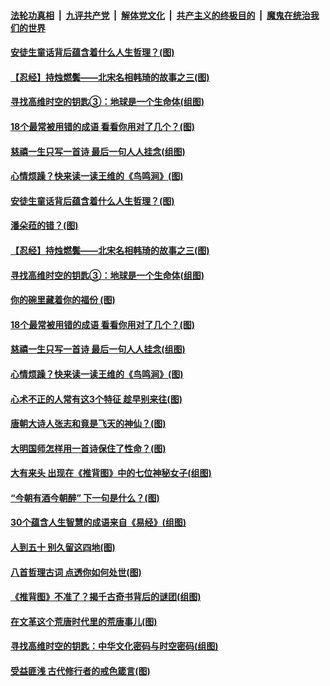 

####  [法轮功真相](../../../../basic/blob/master/README.md?t=03262201) &nbsp;|&nbsp; [九评共产党](../../../../9ping.md/blob/master/README.md?t=03262201) &nbsp;|&nbsp; [解体党文化](../../../../jtdwh.md/blob/master/README.md?t=03262201)  &nbsp;|&nbsp; [共产主义的终极目的](../../../../gczydzjmd.md/blob/master/README.md?t=03262201) &nbsp;|&nbsp; [魔鬼在统治我们的世界](../../../../mgztzwmdsj.md/blob/master/README.md?t=03262201) 

#### [安徒生童话背后蕴含着什么人生哲理？(图)](../pages/p7/966665.md?t=03262201) 

#### [【忍经】持烛燃鬓——北宋名相韩琦的故事之三(图)](../pages/p7/966603.md?t=03262201) 

#### [寻找高维时空的钥匙③：地球是一个生命体(组图)](../pages/p7/966699.md?t=03262201) 

#### [18个最常被用错的成语 看看你用对了几个？(图)](../pages/p7/966668.md?t=03262201) 

#### [慈禧一生只写一首诗 最后一句人人挂念(组图)](../pages/p7/966190.md?t=03262201) 

#### [心情烦躁？快来读一读王维的《鸟鸣涧》(图)](../pages/p7/966601.md?t=03262201) 

#### [安徒生童话背后蕴含着什么人生哲理？(图)](../pages/p7/966665.md?t=03262201) 

#### [潘朵菈的错？(图)](../pages/p7/966780.md?t=03262201) 

#### [【忍经】持烛燃鬓——北宋名相韩琦的故事之三(图)](../pages/p7/966603.md?t=03262201) 

#### [寻找高维时空的钥匙③：地球是一个生命体(组图)](../pages/p7/966699.md?t=03262201) 

#### [你的碗里藏着你的福份 (图)](../pages/p7/966386.md?t=03262201) 

#### [18个最常被用错的成语 看看你用对了几个？(图)](../pages/p7/966668.md?t=03262201) 

#### [慈禧一生只写一首诗 最后一句人人挂念(组图)](../pages/p7/966190.md?t=03262201) 

#### [心情烦躁？快来读一读王维的《鸟鸣涧》(图)](../pages/p7/966601.md?t=03262201) 

#### [心术不正的人常有这3个特征 趁早别来往(图)](../pages/p7/966499.md?t=03262201) 

#### [唐朝大诗人张志和竟是飞天的神仙？(图)](../pages/p7/966488.md?t=03262201) 

#### [大明国师怎样用一首诗保住了性命？(图)](../pages/p7/966480.md?t=03262201) 

#### [大有来头 出现在《推背图》中的七位神秘女子(组图)](../pages/p7/965161.md?t=03262201) 

#### [“今朝有酒今朝醉” 下一句是什么？(图)](../pages/p7/966378.md?t=03262201) 

#### [30个蕴含人生智慧的成语来自《易经》(组图)](../pages/p7/966305.md?t=03262201) 

#### [人到五十 别久留这四地(图)](../pages/p7/966132.md?t=03262201) 

#### [八首哲理古词 点透你如何处世(图)](../pages/p7/965760.md?t=03262201) 

#### [《推背图》不准了？揭千古奇书背后的谜团(组图)](../pages/p7/966271.md?t=03262201) 

#### [在文革这个荒唐时代里的荒唐事儿(图)](../pages/p7/966149.md?t=03262201) 

#### [寻找高维时空的钥匙：中华文化密码与时空密码(组图)](../pages/p7/966261.md?t=03262201) 

#### [受益匪浅 古代修行者的戒色箴言(图)](../pages/p7/966228.md?t=03262201) 

